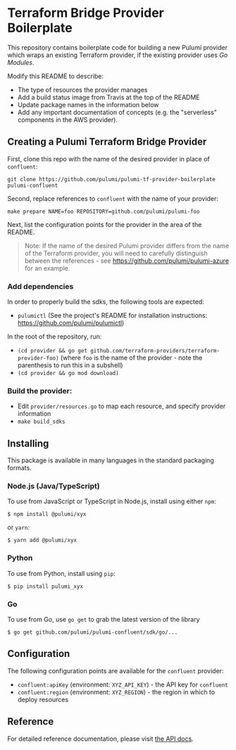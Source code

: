 # Terraform Bridge Provider Boilerplate

This repository contains boilerplate code for building a new Pulumi provider which wraps an existing
Terraform provider, if the existing provider uses _Go Modules_.

Modify this README to describe:

- The type of resources the provider manages
- Add a build status image from Travis at the top of the README
- Update package names in the information below
- Add any important documentation of concepts (e.g. the "serverless" components in the AWS provider).

## Creating a Pulumi Terraform Bridge Provider

First, clone this repo with the name of the desired provider in place of `confluent`:

```
git clone https://github.com/pulumi/pulumi-tf-provider-boilerplate pulumi-confluent
```

Second, replace references to `confluent` with the name of your provider:

```
make prepare NAME=foo REPOSITORY=github.com/pulumi/pulumi-foo
```

Next, list the configuration points for the provider in the area of the README.


> Note: If the name of the desired Pulumi provider differs from the name of the Terraform provider, you will need to carefully distinguish between the references - see https://github.com/pulumi/pulumi-azure for an example.

### Add dependencies

In order to properly build the sdks, the following tools are expected:
- `pulumictl` (See the project's README for installation instructions: https://github.com/pulumi/pulumictl)

In the root of the repository, run:

- `(cd provider && go get github.com/terraform-providers/terraform-provider-foo)`  (where `foo` is the name of the provider - note the parenthesis to run this in a subshell)
- `(cd provider && go mod download)`

### Build the provider:

- Edit `provider/resources.go` to map each resource, and specify provider information
- `make build_sdks`

## Installing

This package is available in many languages in the standard packaging formats.

### Node.js (Java/TypeScript)

To use from JavaScript or TypeScript in Node.js, install using either `npm`:

    $ npm install @pulumi/xyx

or `yarn`:

    $ yarn add @pulumi/xyx

### Python

To use from Python, install using `pip`:

    $ pip install pulumi_xyx

### Go

To use from Go, use `go get` to grab the latest version of the library

    $ go get github.com/pulumi/pulumi-confluent/sdk/go/...

## Configuration

The following configuration points are available for the `confluent` provider:

- `confluent:apiKey` (environment: `XYZ_API_KEY`) - the API key for `confluent`
- `confluent:region` (environment: `XYZ_REGION`) - the region in which to deploy resources

## Reference

For detailed reference documentation, please visit [the API docs][1].


[1]: https://www.pulumi.com/docs/reference/pkg/x/
